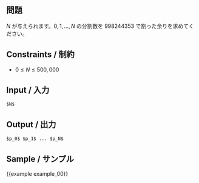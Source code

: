問題
---------

$N$ が与えられます。$0,1,..., N$ の分割数を 998244353 で割った余りを求めてください。

Constraints / 制約
---------

- $0 \leq N \leq 500,000$

Input / 入力
---------

```
$N$
```

Output / 出力
---------

```
$p_0$ $p_1$ ... $p_N$
```

Sample / サンプル
---------

{{example example_00}}
